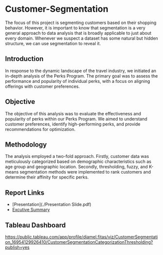 # Customer-Segmentation 
The focus of this project is segmenting customers based on their shopping behavior. However, it is important to know that segmentation is a very general approach to data analysis that is broadly applicable to just about every domain. Whenever we suspect a dataset has some natural but hidden structure, we can use segmentation to reveal it.

## Introduction
In response to the dynamic landscape of the travel industry, we initiated an in-depth analysis of the Perks Program. The primary goal was to assess the performance and popularity of individual perks, with a focus on aligning offerings with customer preferences.


## Objective
The objective of this analysis was to evaluate the effectiveness and popularity of perks within our Perks Program. We aimed to understand customer preferences, identify high-performing perks, and provide recommendations for optimization.


## Methodology
The analysis employed a two-fold approach. Firstly, customer data was meticulously categorized based on demographic characteristics such as age group and geographic location. Secondly, thresholding, fuzzy, and K-means segmentation methods were implemented to rank customers and determine their affinity for specific perks.


## Report Links 
- [Presentation](./Presentation Slide.pdf)
- [Excutive Summary](https://github.com/Fitasdj/Customer-Segmentation/blob/553082135eaf675d1e0d006f70d9486b3f3fddfa/Executive%20Summary.pdf)


## Tableau Dashboard
https://public.tableau.com/app/profile/djamel.fitas/viz/CustomerSegmentation_16954129926410/CustomerSegmentationCategorizationThresholding?publish=yes

